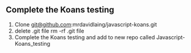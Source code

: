 ##  Complete the Koans testing

1) Clone git@github.com:mrdavidlaing/javascript-koans.git
2) delete .git file
  rm -rf .git file
3) Complete the Koans testing and add to new repo called Javascript-Koans_testing

